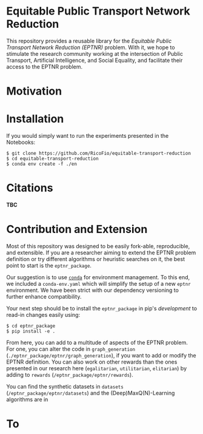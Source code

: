 # Equitable Public Transport Network Reduction
This repository provides a reusable library for the _Equitable Public Transport Network Reduction (EPTNR)_ problem. With it, we hope to stimulate the research community working at the intersection of Public Transport, Artificial Intelligence, and Social Equality, and facilitate their access to the EPTNR problem.

# Motivation

# Installation
If you would simply want to run the experiments presented in the Notebooks:

```shell
$ git clone https://github.com/RicoFio/equitable-transport-reduction
$ cd equitable-transport-reduction
$ conda env create -f ./en
```

# Citations
**TBC**

# Contribution and Extension
Most of this repository was designed to be easily fork-able, reproducible, and extensible. If you are a researcher aiming to extend the EPTNR problem definition or try different algorithms or heuristic searches on it, the best point to start is the `eptnr_package`.

Our suggestion is to use [`conda`](https://www.anaconda.com/) for environment management. To this end, we included a `conda-env.yaml` which will simplify the setup of a new `eptnr` environment. We have been strict with our dependency versioning to further enhance compatibility.

Your next step should be to install the `eptnr_package` in pip's _development_ to read-in changes easily using:

```shell
$ cd eptnr_package
$ pip install -e .
```

From here, you can add to a multitude of aspects of the EPTNR problem. For one, you can alter the code in `graph_generation` (`./eptnr_package/eptnr/graph_generation`), if you want to add or modify the EPTNR definition. You can also work on other rewards than the ones presented in our research here (`egalitarian`, `utilitarian`, `elitarian`) by adding to `rewards` (`/eptnr_package/eptnr/rewards`).

You can find the synthetic datasets in `datasets` (`/eptnr_package/eptnr/datasets`) and the (Deep)MaxQ(N)-Learning algorithms are in 

# To